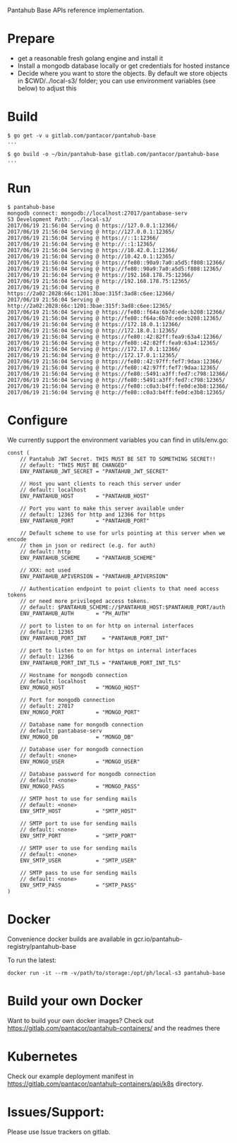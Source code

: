 
Pantahub Base APIs reference implementation.

# Prepare

 * get a reasonable fresh golang engine and install it
 * Install a mongodb database locally or get credentials for hosted instance
 * Decide where you want to store the objects. By default we store objects in
   $CWD/../local-s3/ folder; you can use environment variables (see below)
   to adjust this

# Build

```
$ go get -v u gitlab.com/pantacor/pantahub-base
...

$ go build -o ~/bin/pantahub-base gitlab.com/pantacor/pantahub-base
...
``` 


# Run

```
$ pantahub-base
mongodb connect: mongodb://localhost:27017/pantabase-serv
S3 Development Path: ../local-s3/
2017/06/19 21:56:04 Serving @ https://127.0.0.1:12366/
2017/06/19 21:56:04 Serving @ http://127.0.0.1:12365/
2017/06/19 21:56:04 Serving @ https://::1:12366/
2017/06/19 21:56:04 Serving @ http://::1:12365/
2017/06/19 21:56:04 Serving @ https://10.42.0.1:12366/
2017/06/19 21:56:04 Serving @ http://10.42.0.1:12365/
2017/06/19 21:56:04 Serving @ https://fe80::90a9:7a0:a5d5:f808:12366/
2017/06/19 21:56:04 Serving @ http://fe80::90a9:7a0:a5d5:f808:12365/
2017/06/19 21:56:04 Serving @ https://192.168.178.75:12366/
2017/06/19 21:56:04 Serving @ http://192.168.178.75:12365/
2017/06/19 21:56:04 Serving @ https://2a02:2028:66c:1201:3bae:315f:3ad8:c6ee:12366/
2017/06/19 21:56:04 Serving @ http://2a02:2028:66c:1201:3bae:315f:3ad8:c6ee:12365/
2017/06/19 21:56:04 Serving @ https://fe80::f64a:6b7d:ede:b208:12366/
2017/06/19 21:56:04 Serving @ http://fe80::f64a:6b7d:ede:b208:12365/
2017/06/19 21:56:04 Serving @ https://172.18.0.1:12366/
2017/06/19 21:56:04 Serving @ http://172.18.0.1:12365/
2017/06/19 21:56:04 Serving @ https://fe80::42:82ff:fea9:63a4:12366/
2017/06/19 21:56:04 Serving @ http://fe80::42:82ff:fea9:63a4:12365/
2017/06/19 21:56:04 Serving @ https://172.17.0.1:12366/
2017/06/19 21:56:04 Serving @ http://172.17.0.1:12365/
2017/06/19 21:56:04 Serving @ https://fe80::42:97ff:fef7:9daa:12366/
2017/06/19 21:56:04 Serving @ http://fe80::42:97ff:fef7:9daa:12365/
2017/06/19 21:56:04 Serving @ https://fe80::5491:a3ff:fed7:c798:12366/
2017/06/19 21:56:04 Serving @ http://fe80::5491:a3ff:fed7:c798:12365/
2017/06/19 21:56:04 Serving @ https://fe80::c0a3:b4ff:fe0d:e3b8:12366/
2017/06/19 21:56:04 Serving @ http://fe80::c0a3:b4ff:fe0d:e3b8:12365/
```

# Configure

We currently support the environment variables you can find in utils/env.go:

```
const (
	// Pantahub JWT Secret. THIS MUST BE SET TO SOMETHING SECRET!!
	// default: "THIS MUST BE CHANGED"
	ENV_PANTAHUB_JWT_SECRET = "PANTAHUB_JWT_SECRET"

	// Host you want clients to reach this server under
	// default: localhost
	ENV_PANTAHUB_HOST       = "PANTAHUB_HOST"

	// Port you want to make this server available under
	// default: 12365 for http and 12366 for https
	ENV_PANTAHUB_PORT       = "PANTAHUB_PORT"

	// Default scheme to use for urls pointing at this server when we encode
	// them in json or redirect (e.g. for auth)
	// default: http
	ENV_PANTAHUB_SCHEME     = "PANTAHUB_SCHEME"

	// XXX: not used
	ENV_PANTAHUB_APIVERSION = "PANTAHUB_APIVERSION"

	// Authentication endpoint to point clients to that need access tokens
	// or need more privileged access tokens.
	// default: $PANTAHUB_SCHEME://$PANTAHUB_HOST:$PANTAHUB_PORT/auth
	ENV_PANTAHUB_AUTH       = "PH_AUTH"

	// port to listen to on for http on internal interfaces
	// default: 12365
	ENV_PANTAHUB_PORT_INT     = "PANTAHUB_PORT_INT"

	// port to listen to on for https on internal interfaces
	// default: 12366
	ENV_PANTAHUB_PORT_INT_TLS = "PANTAHUB_PORT_INT_TLS"

	// Hostname for mongodb connection
	// default: localhost
	ENV_MONGO_HOST          = "MONGO_HOST"

	// Port for mongodb connection
	// default: 27017
	ENV_MONGO_PORT          = "MONGO_PORT"

	// Database name for mongodb connection
	// default: pantabase-serv
	ENV_MONGO_DB            = "MONGO_DB"

	// Database user for mongodb connection
	// default: <none>
	ENV_MONGO_USER          = "MONGO_USER"

	// Database password for mongodb connection
	// default: <none>
	ENV_MONGO_PASS          = "MONGO_PASS"

	// SMTP host to use for sending mails
	// default: <none>
	ENV_SMTP_HOST           = "SMTP_HOST"

	// SMTP port to use for sending mails
	// default: <none>
	ENV_SMTP_PORT           = "SMTP_PORT"

	// SMTP user to use for sending mails
	// default: <none>
	ENV_SMTP_USER           = "SMTP_USER"

	// SMTP pass to use for sending mails
	// default: <none>
	ENV_SMTP_PASS           = "SMTP_PASS"
)
```

# Docker

Convenience docker builds are available in gcr.io/pantahub-registry/pantahub-base

To run the latest:

```
docker run -it --rm -v/path/to/storage:/opt/ph/local-s3 pantahub-base
```

# Build your own Docker

Want to build your own docker images? Check out https://gitlab.com/pantacor/pantahub-containers/
and the readmes there

# Kubernetes

Check our example deployment manifest in https://gitlab.com/pantacor/pantahub-containers/api/k8s directory.

# Issues/Support:

Please use Issue trackers on gitlab.

